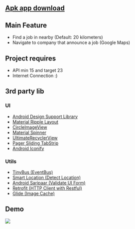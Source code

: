## <a href="https://github.com/weeravit/FindJob/raw/master/app/app-release.apk">Apk app download</a>

## Main Feature
- Find a job in nearby (Default: 20 kilometers)
- Navigate to company that announce a job (Google Maps)

## Project requires
- API min 15 and target 23
- Internet Connection :)

## 3rd party lib
### UI
- <a href="http://developer.android.com/tools/support-library/features.html#design">Android Design Support Library</a>
- <a href="https://github.com/balysv/material-ripple">Material Ripple Layout</a>
- <a href="https://github.com/hdodenhof/CircleImageView">CircleImageView</a>
- <a href="https://github.com/ganfra/MaterialSpinner">Material Spinner</a>
- <a href="https://github.com/cymcsg/UltimateRecyclerView">UltimateRecyclerView</a>
- <a href="https://github.com/jpardogo/PagerSlidingTabStrip">Pager Sliding TabStrip</a>
- <a href="https://github.com/JoanZapata/android-iconify">Android Iconify</a>

### Utils
- <a href="https://github.com/beworker/tinybus">TinyBus (EventBus)</a>
- <a href="https://github.com/mrmans0n/smart-location-lib">Smart Location (Detect Location)</a>
- <a href="https://github.com/ragunathjawahar/android-saripaar">Android Saripaar (Validate UI Form)</a>
- <a href="https://github.com/square/retrofit">Retrofit (HTTP Client with Restful)</a>
- <a href="https://github.com/bumptech/glide">Glide (Image Cache)</a>

## Demo
<img src="https://raw.githubusercontent.com/weeravit/MyStories/master/MyStoriesApp.gif"/>
